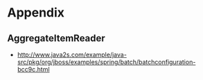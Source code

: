 # Appendix

## AggregateItemReader
* http://www.java2s.com/example/java-src/pkg/org/jboss/examples/spring/batch/batchconfiguration-bcc9c.html
